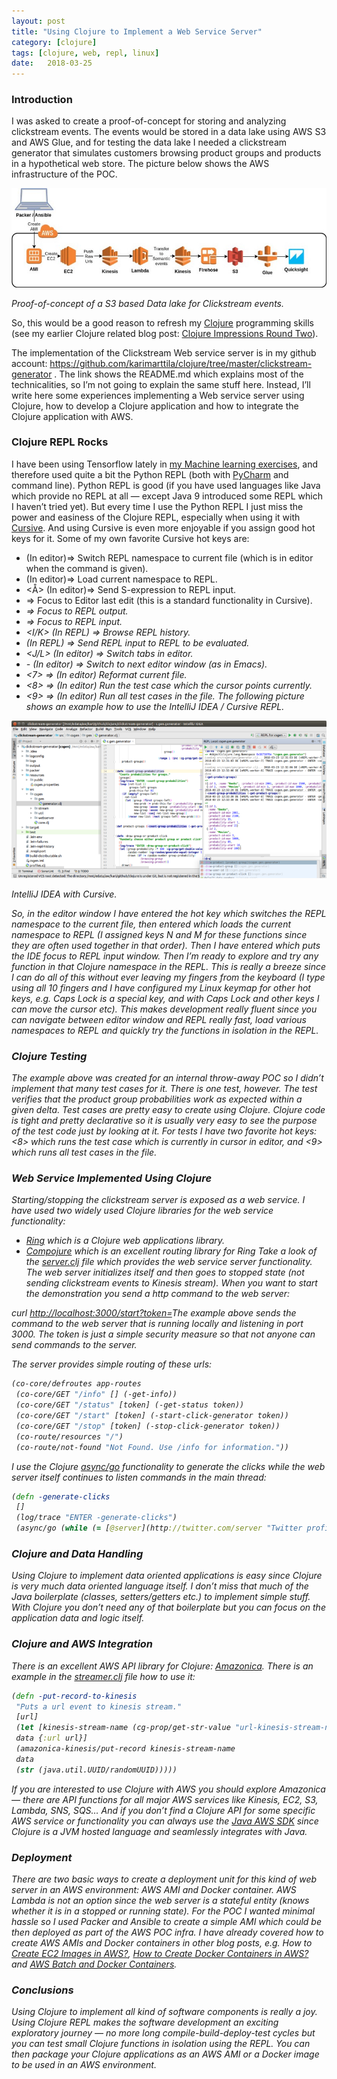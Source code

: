 ```yaml
---
layout: post
title: "Using Clojure to Implement a Web Service Server"
category: [clojure]
tags: [clojure, web, repl, linux]
date:	2018-03-25
---
```


### Introduction

I was asked to create a proof-of-concept for storing and analyzing clickstream events. The events would be stored in a data lake using AWS S3 and AWS Glue, and for testing the data lake I needed a clickstream generator that simulates customers browsing product groups and products in a hypothetical web store. The picture below shows the AWS infrastructure of the POC.

![](/img/2018-03-25-using-clojure-to-implement-a-web-service-server_img_1.jpeg)

*Proof-of-concept of a S3 based Data lake for Clickstream events.*

So, this would be a good reason to refresh my [Clojure](https://clojure.org/) programming skills (see my earlier Clojure related blog post: [Clojure Impressions Round Two](https://medium.com/tieto-developers/clojure-impressions-round-two-f989c0945f4b)).

The implementation of the Clickstream Web service server is in my github account: <https://github.com/karimarttila/clojure/tree/master/clickstream-generator> . The link shows the README.md which explains most of the technicalities, so I’m not going to explain the same stuff here. Instead, I’ll write here some experiences implementing a Web service server using Clojure, how to develop a Clojure application and how to integrate the Clojure application with AWS.

### Clojure REPL Rocks

I have been using Tensorflow lately in [my Machine learning exercises](https://medium.com/@kari.marttila/writing-machine-learning-solutions-first-impressions-93b5e4385970), and therefore used quite a bit the Python REPL (both with [PyCharm](https://www.jetbrains.com/pycharm/) and command line). Python REPL is good (if you have used languages like Java which provide no REPL at all — except Java 9 introduced some REPL which I haven’t tried yet). But every time I use the Python REPL I just miss the power and easiness of the Clojure REPL, especially when using it with [Cursive](https://cursive-ide.com/userguide/repl.html). And using Cursive is even more enjoyable if you assign good hot keys for it. Some of my own favorite Cursive hot keys are:

* <shift><ctrl><N> (In editor)=> Switch REPL namespace to current file (which is in editor when the command is given).
* <shift><ctrl><M> (In editor)=> Load current namespace to REPL.
* <shift><ctrl><Å> (In editor)=> Send S-expression to REPL input.
* <esc><esc> => Focus to Editor last edit (this is a standard functionality in Cursive).
* <caps><alt><I> => Focus to REPL output.
* <caps><alt><O> => Focus to REPL input.
* <caps><ctrl><I/K> (In REPL) => Browse REPL history.
* <ctrl><enter> (In REPL) => Send REPL input to REPL to be evaluated.
* <caps><alt><J/L> (In editor) => Switch tabs in editor.
* <ctrl><X>-<ctrl><O> (In editor) => Switch to next editor window (as in Emacs).
* <caps><alt><7> => (In editor) Reformat current file.
* <caps><alt><8> => (In editor) Run the test case which the cursor points currently.
* <caps><alt><9> => (In editor) Run all test cases in the file.
The following picture shows an example how to use the IntelliJ IDEA / Cursive REPL.

![](/img/2018-03-25-using-clojure-to-implement-a-web-service-server_img_2.png)

*IntelliJ IDEA with Cursive.*

So, in the editor window I have entered the hot key <shift><ctrl><N> which switches the REPL namespace to the current file, then entered <shift><ctrl><M> which loads the current namespace to REPL (I assigned keys N and M for these functions since they are often used together in that order). Then I have entered <caps><alt><O> which puts the IDE focus to REPL input window. Then I’m ready to explore and try any function in that Clojure namespace in the REPL. This is really a breeze since I can do all of this without ever leaving my fingers from the keyboard (I type using all 10 fingers and I have configured my Linux keymap for other hot keys, e.g. Caps Lock is a special key, and with Caps Lock and other keys I can move the cursor etc). This makes development really fluent since you can navigate between editor window and REPL really fast, load various namespaces to REPL and quickly try the functions in isolation in the REPL.

### Clojure Testing

The example above was created for an internal throw-away POC so I didn’t implement that many test cases for it. There is one test, however. The test verifies that the product group probabilities work as expected within a given delta. Test cases are pretty easy to create using Clojure. Clojure code is tight and pretty declarative so it is usually very easy to see the purpose of the test code just by looking at it. For tests I have two favorite hot keys: <caps><alt><8> which runs the test case which is currently in cursor in editor, and <caps><alt><9> which runs all test cases in the file.

### Web Service Implemented Using Clojure

Starting/stopping the clickstream server is exposed as a web service. I have used two widely used Clojure libraries for the web service functionality:

* [Ring](http://ring-clojure.github.io/ring/) which is a Clojure web applications library.
* [Compojure](https://github.com/weavejester/compojure) which is an excellent routing library for Ring
Take a look of the [server.clj](https://github.com/karimarttila/clojure/blob/master/clickstream-generator/src/csgen/webserver/server.clj) file which provides the web service server functionality. The web server initializes itself and then goes to stopped state (not sending clickstream events to Kinesis stream). When you want to start the demonstration you send a http command to the web server:

curl <http://localhost:3000/start?token=><your-token-in-plaintext>The example above sends the command to the web server that is running locally and listening in port 3000. The token is just a simple security measure so that not anyone can send commands to the server.

The server provides simple routing of these urls:

```clojure
(co-core/defroutes app-routes  
 (co-core/GET "/info" [] (-get-info))  
 (co-core/GET "/status" [token] (-get-status token))  
 (co-core/GET "/start" [token] (-start-click-generator token))  
 (co-core/GET "/stop" [token] (-stop-click-generator token))  
 (co-route/resources "/")  
 (co-route/not-found "Not Found. Use /info for information."))
```

I use the Clojure [async/go](https://clojuredocs.org/clojure.core.async/go) functionality to generate the clicks while the web server itself continues to listen commands in the main thread:

```clojure
(defn -generate-clicks  
 []  
 (log/trace "ENTER -generate-clicks")  
 (async/go (while (= [@server](http://twitter.com/server "Twitter profile for @server")-state :running)  
```


### Clojure and Data Handling

Using Clojure to implement data oriented applications is easy since Clojure is very much data oriented language itself. I don’t miss that much of the Java boilerplate (classes, setters/getters etc.) to implement simple stuff. With Clojure you don’t need any of that boilerplate but you can focus on the application data and logic itself.

### Clojure and AWS Integration

There is an excellent AWS API library for Clojure: [Amazonica](https://github.com/mcohen01/amazonica). There is an example in the [streamer.clj](https://github.com/karimarttila/clojure/blob/master/clickstream-generator/src/csgen/stream/streamer.clj) file how to use it:

```clojure
(defn -put-record-to-kinesis  
 "Puts a url event to kinesis stream."  
 [url]  
 (let [kinesis-stream-name (cg-prop/get-str-value "url-kinesis-stream-name")  
 data {:url url}]  
 (amazonica-kinesis/put-record kinesis-stream-name  
 data  
 (str (java.util.UUID/randomUUID)))))
```

If you are interested to use Clojure with AWS you should explore Amazonica — there are API functions for all major AWS services like Kinesis, EC2, S3, Lambda, SNS, SQS… And if you don’t find a Clojure API for some specific AWS service or functionality you can always use the [Java AWS SDK](https://aws.amazon.com/sdk-for-java/) since Clojure is a JVM hosted language and seamlessly integrates with Java.

### Deployment

There are two basic ways to create a deployment unit for this kind of web server in an AWS environment: AWS AMI and Docker container. AWS Lambda is not an option since the web server is a stateful entity (knows whether it is in a stopped or running state). For the POC I wanted minimal hassle so I used Packer and Ansible to create a simple AMI which could be then deployed as part of the AWS POC infra. I have already covered how to create AWS AMIs and Docker containers in other blog posts, e.g. How to [Create EC2 Images in AWS?](https://medium.com/tieto-developers/how-to-create-ec2-images-in-aws-a27b1afc97c6), [How to Create Docker Containers in AWS?](https://medium.com/tieto-developers/how-to-create-docker-containers-in) and [AWS Batch and Docker Containers](https://medium.com/@kari.marttila/aws-batch-and-docker-containers-41c92784bd96).

### Conclusions

Using Clojure to implement all kind of software components is really a joy. Using Clojure REPL makes the software development an exciting exploratory journey — no more long compile-build-deploy-test cycles but you can test small Clojure functions in isolation using the REPL. You can then package your Clojure applications as an AWS AMI or a Docker image to be used in an AWS environment.

  
